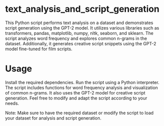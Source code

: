 # text_analysis_and_script_generation

This Python script performs text analysis on a dataset and demonstrates script generation using the GPT-2 model. It utilizes various libraries such as transformers, pandas, matplotlib, numpy, nltk, seaborn, and sklearn. The script analyzes word frequency and explores common n-grams in the dataset. Additionally, it generates creative script snippets using the GPT-2 model fine-tuned for film scripts.

# Usage

Install the required dependencies.
Run the script using a Python interpreter.
The script includes functions for word frequency analysis and visualization of common n-grams. It also uses the GPT-2 model for creative script generation. Feel free to modify and adapt the script according to your needs.

Note: Make sure to have the required dataset or modify the script to load your dataset for analysis and script generation.
